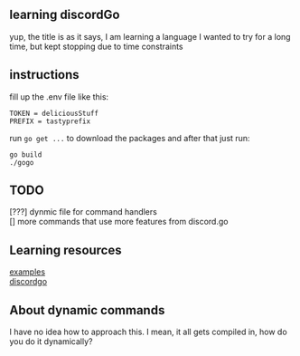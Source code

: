 ## learning discordGo

yup, the title is as it says, I am learning a language I wanted to try for a long time, but kept stopping due to time constraints

## instructions

fill up the .env file like this:
```
TOKEN = deliciousStuff
PREFIX = tastyprefix
```

run `go get ...` to download the packages and after that just run:

```
go build
./gogo
```

## TODO

[???] dynmic file for command handlers<br>
[] more commands that use more features from discord.go

## Learning resources
[examples](https://github.com/bwmarrin/discordgo/blob/master/examples/pingpong/main.go)<br>
[discordgo](https://pkg.go.dev/github.com/bwmarrin/discordgo#section-readme)

## About dynamic commands
I have no idea how to approach this. I mean, it all gets compiled in, how do you do it dynamically?
